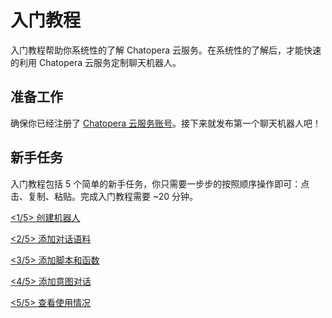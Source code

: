 # 入门教程

入门教程帮助你系统性的了解 Chatopera 云服务。在系统性的了解后，才能快速的利用 Chatopera 云服务定制聊天机器人。

## 准备工作

确保你已经注册了 [Chatopera 云服务账号](https://docs.chatopera.com/products/chatbot-platform/howto-guides/account/account-mgr.html)。接下来就发布第一个聊天机器人吧！

## 新手任务

入门教程包括 5 个简单的新手任务，你只需要一步步的按照顺序操作即可：点击、复制、粘贴。完成入门教程需要 ~20 分钟。

[<1/5> 创建机器人](/products/chatbot-platform/tutorials/1-create-bot.html)

[<2/5> 添加对话语料](/products/chatbot-platform/tutorials/2-answer-faq.html)

[<3/5> 添加脚本和函数](/products/chatbot-platform/tutorials/3-add-scripts-function.html)

[<4/5> 添加意图对话](/products/chatbot-platform/tutorials/4-add-intent.html)

[<5/5> 查看使用情况](/products/chatbot-platform/tutorials/5-stats-history.html)
